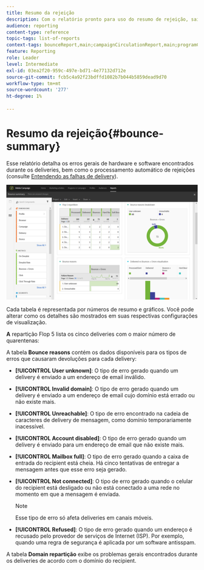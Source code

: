 ```yaml
---
title: Resumo da rejeição
description: Com o relatório pronto para uso do resumo de rejeição, saiba mais sobre o status das campanhas enviadas e os erros que elas podem ter encontrado.
audience: reporting
content-type: reference
topic-tags: list-of-reports
context-tags: bounceReport,main;campaignCirculationReport,main;programCirculationReport,main
feature: Reporting
role: Leader
level: Intermediate
exl-id: 03ea2f20-959c-497e-bd71-4e77132d712e
source-git-commit: fcb5c4a92f23bdffd1082b7b044b5859dead9d70
workflow-type: tm+mt
source-wordcount: '277'
ht-degree: 1%

---
```


# Resumo da rejeição{#bounce-summary}

Esse relatório detalha os erros gerais de hardware e software encontrados durante os deliveries, bem como o processamento automático de rejeições (consulte [Entendendo as falhas de delivery](../../sending/using/understanding-delivery-failures.md)).

![](assets/campaign_reports_bounces.png)

Cada tabela é representada por números de resumo e gráficos. Você pode alterar como os detalhes são mostrados em suas respectivas configurações de visualização.

**A** repartição Flop 5 lista os cinco deliveries com o maior número de quarentenas:

A tabela **Bounce reasons** contém os dados disponíveis para os tipos de erros que causaram devoluções para cada delivery:

* **[!UICONTROL User unknown]**: O tipo de erro gerado quando um delivery é enviado a um endereço de email inválido.
* **[!UICONTROL Invalid domain]**: O tipo de erro gerado quando um delivery é enviado a um endereço de email cujo domínio está errado ou não existe mais.
* **[!UICONTROL Unreachable]**: O tipo de erro encontrado na cadeia de caracteres de delivery de mensagem, como domínio temporariamente inacessível.
* **[!UICONTROL Account disabled]**: O tipo de erro gerado quando um delivery é enviado para um endereço de email que não existe mais.
* **[!UICONTROL Mailbox full]**: O tipo de erro gerado quando a caixa de entrada do recipient está cheia. Há cinco tentativas de entregar a mensagem antes que esse erro seja gerado.
* **[!UICONTROL Not connected]**: O tipo de erro gerado quando o celular do recipient está desligado ou não está conectado a uma rede no momento em que a mensagem é enviada.

   >[!NOTE]
   >
   >Esse tipo de erro só afeta deliveries em canais móveis.

* **[!UICONTROL Refused]**: O tipo de erro gerado quando um endereço é recusado pelo provedor de serviços de Internet (ISP). Por exemplo, quando uma regra de segurança é aplicada por um software antisspam.

A tabela **Domain repartição** exibe os problemas gerais encontrados durante os deliveries de acordo com o domínio do recipient.
